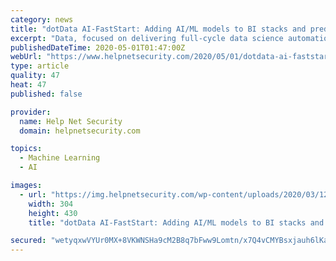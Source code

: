 ```yaml
---
category: news
title: "dotData AI-FastStart: Adding AI/ML models to BI stacks and predictive analytics apps"
excerpt: "Data, focused on delivering full-cycle data science automation and operationalization for the enterprise, announced dotData AI-FastStart."
publishedDateTime: 2020-05-01T01:47:00Z
webUrl: "https://www.helpnetsecurity.com/2020/05/01/dotdata-ai-faststart/"
type: article
quality: 47
heat: 47
published: false

provider:
  name: Help Net Security
  domain: helpnetsecurity.com

topics:
  - Machine Learning
  - AI

images:
  - url: "https://img.helpnetsecurity.com/wp-content/uploads/2020/03/12085321/insecure-rsac2020.jpg"
    width: 304
    height: 430
    title: "dotData AI-FastStart: Adding AI/ML models to BI stacks and predictive analytics apps"

secured: "wetyqxwVYUr0MX+8VKWNSHa9cM2B8q7bFww9Lomtn/x7Q4vCMYBsxjauh6lKaTbEAp/S6EYtwYyqY0dH+VchwMPqqWvh64nAvi2tXfie+7tEXhyp7vBIm8WyFhAF9jkGRizPjK/OZfVCypMksEvcWL9a1Dh2nDJMyfLW17ep/QpyrxvITKN2JxOaOCn1a7EKWNs6ImDT3XjB846JTjXYgQ1BFkM3zzKSbDOv5iMcKjGOdSCUqd0z5JCG9O+snECQv6qNU/REahGhBFAhQqRknf8ha2HWM6qNEZkay7iKzWlERRs4leT/66rVYxVGSyfEuDI8M1DwkQFD9fg2jtOMB0w5S3mlAZ7dQjtLPe2SHrHgJdbZipZ2zhcrZqe5Kor0zi713G4+wT7fWpajFKnWS398/QCcLnS3/ISVZY6nY6cw/BC9zd2Sf9/h/nVy+ggw/V54hZzx+MyQoZz5uYH4nbNhp1Run3TOighWvvZ45Y4=;zaEyz8hblicENUJmpU1htQ=="
---
```


